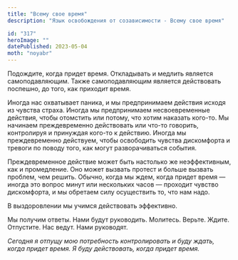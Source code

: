 ```yaml
---
title: "Всему свое время"
description: "Язык освобождения от созависимости - Всему свое время"

id: "317"
heroImage: ""
datePublished: 2023-05-04
moth: "noyabr"
---
```


Подождите, когда придет время. Откладывать и медлить является самоподавляющим.
Также самоподавляющим является действовать поспешно, до того, как приходит
время.

Иногда нас охватывает паника, и мы предпринимаем действия исходя из чувства
страха. Иногда мы предпринимаем несвоевременные действия, чтобы отомстить или
потому, что хотим наказать кого-то. Мы начинаем преждевременно действовать или
что-то говорить, контролируя и принуждая кого-то к действию. Иногда мы
преждевременно действуем, чтобы освободить чувства дискомфорта и тревоги по
поводу того, как могут разворачиваться события.

Преждевременное действие может быть настолько же неэффективным, как и
промедление. Оно может вызвать протест и больше вызвать проблем, чем решить.
Обычно, когда мы ждем, когда придет время — иногда это вопрос минут или
нескольких часов — проходит чувство дискомфорта, и мы обретаем силу
осуществить то, что нам надо.

В выздоровлении мы учимся действовать эффективно.

Мы получим ответы. Нами будут руководить. Молитесь. Верьте. Ждите. Отпустите.
Нас ведут. Нами руководят.

_Сегодня_ _я_ _отпущу_ _мою_ _потребность_ _контролировать_ _и_ _буду_
_ждать,_ _когда_ _придет_ _время._ _Я_ _буду_ _действовать,_ _когда_ _придет_
_время._
